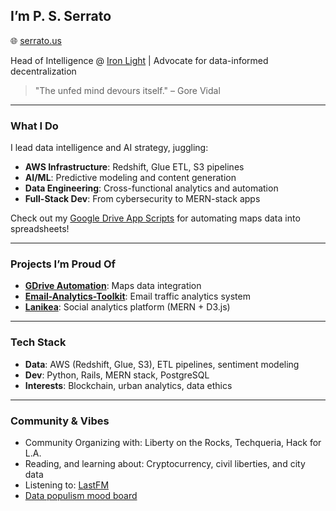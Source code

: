 ## I’m P. S. Serrato
🌐 [serrato.us](https://serrato.us)

Head of Intelligence @ [Iron Light](https://ironlight.com) | Advocate for data-informed decentralization


> "The unfed mind devours itself." – Gore Vidal

---

### What I Do
I lead data intelligence and AI strategy, juggling:
- **AWS Infrastructure**: Redshift, Glue ETL, S3 pipelines
- **AI/ML**: Predictive modeling and content generation
- **Data Engineering**: Cross-functional analytics and automation
- **Full-Stack Dev**: From cybersecurity to MERN-stack apps

Check out my [Google Drive App Scripts](https://github.com/sserrato/gdrive) for automating maps data into spreadsheets!

---

### Projects I’m Proud Of
- **[GDrive Automation](https://github.com/sserrato/gdrive)**: Maps data integration
- **[Email-Analytics-Toolkit](#)**: Email traffic analytics system
- **[Lanikea](#)**: Social analytics platform (MERN + D3.js)



---

### Tech Stack
- **Data**: AWS (Redshift, Glue, S3), ETL pipelines, sentiment modeling
- **Dev**: Python, Rails, MERN stack, PostgreSQL
- **Interests**: Blockchain, urban analytics, data ethics


---

### Community & Vibes
- Community Organizing with: Liberty on the Rocks, Techqueria, Hack for L.A.
- Reading, and learning about: Cryptocurrency, civil liberties, and city data
- Listening to: [LastFM](https://www.last.fm/user/psergio)
- [Data populism mood board](https://www.cosmos.so/serrato/data-populism)



